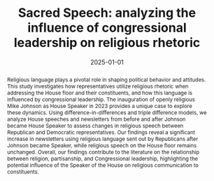 ---
title: 'Sacred Speech: analyzing the influence of congressional leadership on religious
  rhetoric'
authors:
- admin
- Alena Smith
author_notes:
- ""
- "Stanford University"
date: '2025-01-01'
share: false
profile: false
pager: false
show_related: false
show_date: false
reading_time: false
# Publication type.
# A single CSL publication type but formatted as a YAML list (for Hugo requirements).
publication_types:
- article-journal

# Publication name and optional abbreviated publication name.
publication: '*Politics and Religion*'

doi: '10.1017/S1755048325100102'

abstract: 'Religious language plays a pivotal role in shaping political behavior and attitudes. This study investigates how representatives utilize religious rhetoric when addressing the House floor and their constituents, and how this language is influenced by congressional leadership. The inauguration of openly religious Mike Johnson as House Speaker in 2023 provides a unique case to explore these dynamics. Using difference-in-differences and triple difference models, we analyze House speeches and newsletters from before and after Johnson became House Speaker to assess changes in religious speech between Republican and Democratic representatives. Our findings reveal a significant increase in newsletters using religious language sent out by Republicans after Johnson became Speaker, while religious speech on the House floor remains unchanged. Overall, our findings contribute to the literature on the relationship between religion, partisanship, and Congressional leadership, highlighting the potential influence of the Speaker of the House on religious communication to constituents.'

# Display this page in a list of Featured pages?
featured: false

# Links
url_pdf: 'https://www.cambridge.org/core/journals/politics-and-religion/article/sacred-speech-analyzing-the-influence-of-congressional-leadership-on-religious-rhetoric/4E7571419074A9F222845287A023ADEF'
url_code: 'https://dataverse.harvard.edu/dataset.xhtml?persistentId=doi:10.7910/DVN/SNSUMU'
url_dataset: ''
url_poster: ''
url_project: ''
url_slides: ''
url_source: ''
url_video: ''

---